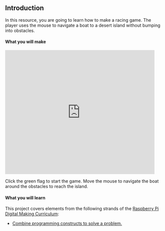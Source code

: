 ## Introduction

In this resource, you are going to learn how to make a racing game. The player uses the mouse to navigate a boat to a desert island without bumping into obstacles.

#### What you will make

<div class="scratch-preview">
  <iframe allowtransparency="true" width="485" height="402" src="https://scratch.mit.edu/projects/embed/63957956/?autostart=false" frameborder="0"></iframe>
</div>

Click the green flag to start the game. Move the mouse to navigate the boat around the obstacles to reach the island.

#### What you will learn

This project covers elements from the following strands of the [Raspberry Pi Digital Making Curriculum](http://rpf.io/curriculum):

+ [Combine programming constructs to solve a problem.](https://www.raspberrypi.org/curriculum/programming/builder)
